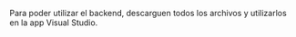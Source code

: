 Para poder utilizar el backend, descarguen todos los archivos y utilizarlos en la app Visual Studio.
